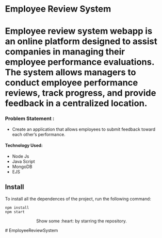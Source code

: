 <h1>Employee Review System<h1>
Employee review system webapp is an online platform designed to assist companies in managing their employee performance evaluations. The system allows managers to conduct employee performance reviews, track progress, and provide feedback in a centralized location.

### Problem Statement : 
 - Create an application that allows employees to submit feedback toward each other’s performance.
 
#### Technology Used:
 - Node Js
 - Java Script
 - MongoDB
 - EJS
 

 ## Install

To install all the dependences of the project, run the following command:

   
    npm install
    npm start



<p align="center">
  Show some :heart: by starring the repository.
</p>

#   E m p l o y e e R e v i e w S y s t e m 
 
 
